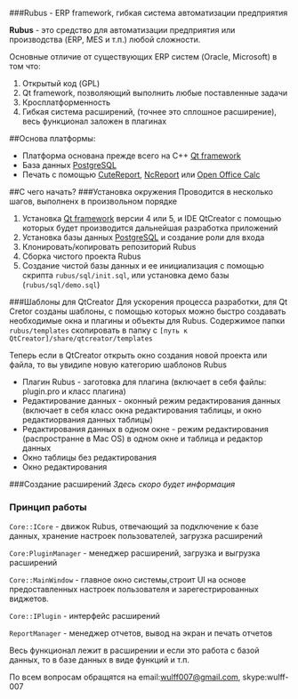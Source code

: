 ###Rubus - ERP framework, гибкая система автоматизации предприятия 

**Rubus** - это средство для автоматизации предприятия или производства (ERP, MES и т.п.) любой сложности.

Основные отличие от существующих ERP систем (Oracle, Microsoft) в том что:

1. Открытый код (GPL)
2. Qt framework, позволяющий выполнить любые поставленные задачи
3. Кросплатформенность
4. Гибкая система расширений, (точнее это сплошное расширение), весь функционал заложен в плагинах

##Основа платформы:
* Платформа основана прежде всего на С++ [Qt framework](http://qt-project.org/)
* База данных [PostgreSQL](www.postgresql.org/)
* Печать с помощью [CuteReport](http://cute-report.com/), [NcReport](https://www.nocisoft.com) или [Open Office Calc](https://www.openoffice.org/product/calc.html)

##С чего начать?
###Установка окружения
Проводится в несколько шагов, выполненх в произвольном порядке

1. Установка [Qt framework](http://qt-project.org/) версии 4 или 5, и IDE QtCreator с помощью которых будет производится дальнейшая разработка приложений
2. Установка базы данных [PostgreSQL](www.postgresql.org/) и создание роли для входа
3. Клонировать/копировать репозиторий Rubus
4. Сборка чистого проекта Rubus
5. Создание чистой базы данных и ее инициализация с помощью скрипта `rubus/sql/init.sql`, или установка демо базы (`rubus/sql/demo.sql`)

###Шаблоны для QtCreator
Для ускорения процесса разработки, для Qt Cretor созданы шаблоны, с помощью которых можно быстро создавать необходимые окна и плагины и объекты для Rubus.
Содержимое папки `rubus/templates` скопировать в папку с `[путь к QtCreator]/share/qtcreator/templates`

Теперь если в QtCreator открыть окно создания новой проекта или файла, то вы увидиnе новую категорию шаблонов Rubus

* Плагин Rubus - заготовка для плагина (включает в себя файлы: plugin.pro и класс плагина)
* Редактирование данных - оконный режим редактирования данных (включает в себя класс окна редактирования таблицы, и окно редактиорвания данных таблицы)
* Редактирования данных в одном окне - режим редактирования (распространне в Mac OS) в одном окне и таблица и редактор данных
* Окно таблицы без редактирования
* Окно редактирования


###Создание расширений 
*Здесь скоро будет информация*

### Принцип работы
`Core::ICore` - движок Rubus, отвечающий за подключение к базе данных, хранение настроек пользователей, загрузка расширений

`Core:PluginManager` - менеджер расширений, загрузка и выгрузка расширений

`Core::MainWindow` - главное окно системы,строит UI на основе предоставленных настроек пользователя и зарегестрированных виджетов.

`Core::IPlugin` - интерфейс расширений

`ReportManager` - менеджер отчетов, вывод на экран и печать отчетов 

Весь функционал лежит в расширении и если это работа с базой данных, то в базе данных в виде функций и т.п.


По всем вопросам обращятся на email:wulff007@gmail.com, skype:wulff-007





